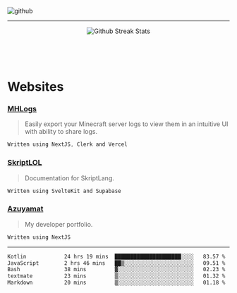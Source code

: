 ![github](https://media.discordapp.net/attachments/881363147364118528/1142610121697021952/background.png?width=1000&height=300)<br>
___
<p align="center">
  <img alt="Github Streak Stats" src="https://github-readme-streak-stats.herokuapp.com/?user=azuyamat"/>
</p><br>

<p align="center">
      
</p><br>


# Websites
### [MHLogs](https://mhlogs.com)
> Easily export your Minecraft server logs to view them in an intuitive UI with ability to share logs.
```js
Written using NextJS, Clerk and Vercel
```

### [SkriptLOL](https://skript.lol)
> Documentation for SkriptLang.
```js
Written using SvelteKit and Supabase
```

### [Azuyamat](https://azuyamat.com)
> My developer portfolio.
```js
Written using NextJS
```
___

<!--START_SECTION:waka-->

```txt
Kotlin            24 hrs 19 mins  █████████████████████░░░░   83.57 %
JavaScript        2 hrs 46 mins   ██▒░░░░░░░░░░░░░░░░░░░░░░   09.51 %
Bash              38 mins         ▓░░░░░░░░░░░░░░░░░░░░░░░░   02.23 %
textmate          23 mins         ▒░░░░░░░░░░░░░░░░░░░░░░░░   01.32 %
Markdown          20 mins         ▒░░░░░░░░░░░░░░░░░░░░░░░░   01.18 %
```

<!--END_SECTION:waka-->
